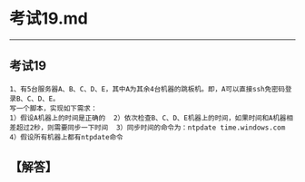 # 考试19.md  
---  
## 考试19  
    1、有5台服务器A、B、C、D、E，其中A为其余4台机器的跳板机。即，A可以直接ssh免密码登录B、C、D、E。
    写一个脚本，实现如下需求：  
    1）假设A机器上的时间是正确的  2）依次检查B、C、D、E机器上的时间，如果时间和A机器相差超过2秒，则需要同步一下时间  3）同步时间的命令为：ntpdate time.windows.com   
    4）假设所有机器上都有ntpdate命令  

## 【解答】   